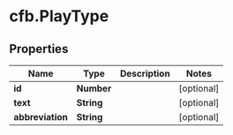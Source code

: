 # cfb.PlayType

## Properties
Name | Type | Description | Notes
------------ | ------------- | ------------- | -------------
**id** | **Number** |  | [optional] 
**text** | **String** |  | [optional] 
**abbreviation** | **String** |  | [optional] 


